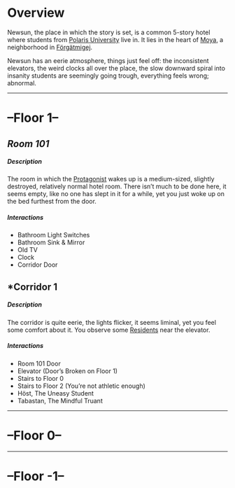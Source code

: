 # Overview
Newsun, the place in which the story is set, is a common 5-story hotel where students from [Polaris University](Polaris_University.md) live in. It lies in the heart of [Moya](Moya.md), a neighborhood in [Förgätmigej](Förgätmigej.md).

Newsun has an eerie atmosphere, things just feel off: the inconsistent elevators, the weird clocks all over the place, the slow downward spiral into insanity students are seemingly going trough, everything feels wrong; abnormal.

---
# **–Floor 1–**
## ***Room 101***

##### *Description*
The room in which the [Protagonist](Protagonist.md) wakes up is a medium-sized, slightly destroyed, relatively normal hotel room. There isn’t much to be done here, it seems empty, like no one has slept in it for a while, yet you just woke up on the bed furthest from the door.

##### *Interactions* 
- Bathroom Light Switches
- Bathroom Sink & Mirror
- Old TV
- Clock
- Corridor Door


## ***Corridor 1**

##### *Description*
The corridor is quite eerie, the lights flicker, it seems liminal, yet you feel some comfort about it. You observe some [Residents](Residents.md) near the elevator.

##### *Interactions* 
- Room 101 Door
- Elevator (Door’s Broken on Floor 1)
- Stairs to Floor 0
- Stairs to Floor 2 (You’re not athletic enough)
- Höst, The Uneasy Student
- Tabastan, The Mindful Truant


---
# **–Floor 0–**



---
# **–Floor -1–**



